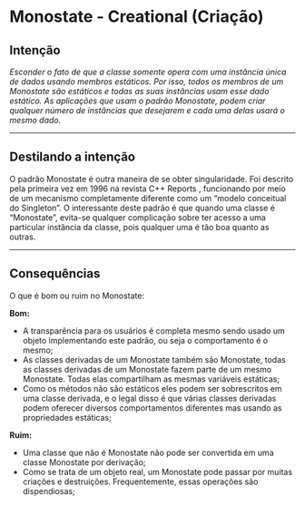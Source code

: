 # Monostate - Creational (Criação)

## Intenção

*Esconder o fato de que  a  classe somente opera com uma instância única  de dados usando  membros  estáticos. Por isso, todos os membros de um Monostate são estáticos  e todas  as  suas  instâncias  usam  esse  dado  estático. As aplicações  que  usam  o  padrão  Monostate,  podem criar qualquer número de instâncias que desejarem e cada uma delas usará o mesmo dado.*

---

## Destilando a intenção

O padrão Monostate é outra maneira de se  obter  singularidade. Foi  descrito pela primeira vez em 1996 na revista C++ Reports , funcionando por meio de um mecanismo completamente diferente como um “modelo conceitual do Singleton”. O interessante  deste  padrão  é  que quando uma classe é “Monostate”, evita-se qualquer  complicação  sobre ter acesso a uma particular instância da classe, pois qualquer uma é tão boa quanto as outras.

---

## Consequências

O que é bom ou ruim no Monostate:

**Bom:**
- A  transparência  para  os  usuários é completa mesmo sendo usado um objeto implementando este padrão, ou seja o comportamento é o mesmo;
- As classes derivadas de um Monostate também são Monostate, todas as classes derivadas  de  um  Monostate  fazem  parte  de um mesmo Monostate. Todas elas compartilham as mesmas variáveis estáticas;
- Como os métodos não são estáticos eles podem ser sobrescritos em uma classe derivada, e o legal disso é  que  várias  classes  derivadas  podem  oferecer diversos comportamentos diferentes mas usando as propriedades estáticas;

**Ruim:**
- Uma classe que não é Monostate  não  pode  ser  convertida  em  uma  classe Monostate por derivação;
- Como  se  trata  de  um  objeto  real, um  Monostate pode passar por muitas criações e destruições. Frequentemente, essas operações são dispendiosas;
